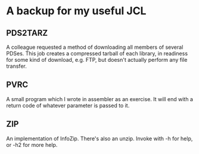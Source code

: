# A backup for my useful JCL #

## PDS2TARZ ##

A colleague requested a method of downloading all members of several PDSes.  This job creates a compressed tarball of each library,
in readiness for some kind of download, e.g. FTP, but doesn't actually perform any file transfer.

## PVRC ##

A small program which I wrote in assembler as an exercise.  It will end with a return code of whatever parameter is passed to it.

## ZIP ##

An implementation of InfoZip.  There's also an unzip.   Invoke with -h for help, or -h2 for more help.
